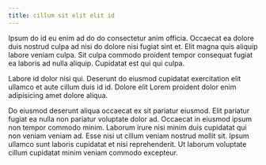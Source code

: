 ```yaml
---
title: cillum sit elit elit id
---
```


Ipsum do id eu enim ad do do consectetur anim officia. Occaecat ea dolore duis nostrud culpa ad nisi do dolore nisi fugiat sint et. Elit magna quis aliquip labore veniam culpa. Sit culpa commodo proident tempor consequat fugiat ea laboris ad nulla aliquip. Cupidatat est qui qui culpa.

Labore id dolor nisi qui. Deserunt do eiusmod cupidatat exercitation elit ullamco et aute cillum duis id id. Dolore elit Lorem proident dolor enim adipisicing amet dolore aliqua.

Do eiusmod deserunt aliqua occaecat ex sit pariatur eiusmod. Elit pariatur fugiat ea nulla non pariatur voluptate dolor ad. Occaecat in eiusmod ipsum non tempor commodo minim. Laborum irure nisi minim duis cupidatat qui non veniam veniam ad. Esse nisi ut cillum veniam nostrud mollit sit. Ipsum ullamco sunt laboris cupidatat et nisi reprehenderit. Ut laborum voluptate cillum cupidatat minim veniam commodo excepteur.